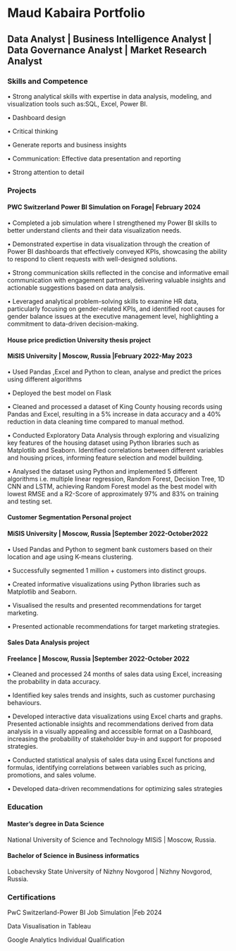 # Maud Kabaira Portfolio

## Data Analyst | Business Intelligence Analyst | Data Governance Analyst | Market Research Analyst

### Skills and Competence

• Strong analytical skills with expertise in data analysis, modeling, and visualization tools such 
  as:SQL, Excel, Power BI.
  
•	Dashboard design

•	Critical thinking

•	Generate reports and business insights

•	Communication: Effective data presentation and reporting

•	Strong attention to detail

### Projects


#### PWC Switzerland Power BI Simulation on Forage| February 2024

•	Completed a job simulation where I strengthened my Power BI skills to better understand clients and their data visualization needs.

•	Demonstrated expertise in data visualization through the creation of Power BI dashboards that effectively conveyed KPIs, showcasing the ability to respond to client requests with well-designed solutions.

•	Strong communication skills reflected in the concise and informative email communication with engagement partners, delivering valuable insights and actionable suggestions based on data analysis.

•	Leveraged analytical problem-solving skills to examine HR data, particularly focusing on gender-related KPIs, and identified root causes for gender balance issues at the executive management level, highlighting a commitment to data-driven decision-making.


#### House price prediction University thesis project
#### MiSIS University | Moscow, Russia |February 2022-May 2023

•	Used Pandas ,Excel and Python to clean, analyse and predict the prices using different algorithms

•	Deployed the best model on Flask

•	Cleaned and processed a dataset of King County housing records using Pandas and Excel, resulting in a 5% increase in data accuracy and a 40% reduction in data cleaning time compared to manual method.

•	Conducted Exploratory Data Analysis through exploring and visualizing key features of the housing dataset using Python libraries such as Matplotlib and Seaborn. Identified correlations between different variables and housing prices, informing feature selection and model building.

•	Analysed the dataset using Python and implemented 5 different algorithms i.e. multiple linear regression, Random Forest, Decision Tree, 1D CNN and LSTM, achieving Random Forest model as the best model with lowest RMSE and a R2-Score of approximately 97% and 83% on training and testing set.


#### Customer Segmentation Personal project
#### MiSIS University | Moscow, Russia |September 2022-October2022

•	Used Pandas and Python to segment bank customers based on their location and age using K-means clustering.

•	Successfully segmented 1 million + customers into distinct groups.

•	Created informative visualizations using Python libraries such as Matplotlib and Seaborn.

•	Visualised the results and presented recommendations for target marketing.

•	Presented actionable recommendations for target marketing strategies.


#### Sales Data Analysis project
#### Freelance | Moscow, Russia |September 2022-October 2022

•	Cleaned and processed 24 months of sales data using Excel, increasing the probability in data accuracy.

•	Identified key sales trends and insights, such as customer purchasing behaviours.

•	Developed interactive data visualizations using Excel charts and graphs. Presented actionable insights and recommendations derived from data analysis in a visually appealing and accessible format on a Dashboard, increasing the probability of stakeholder buy-in and support for proposed strategies.

•	Conducted statistical analysis of sales data using Excel functions and formulas, identifying correlations between variables such as pricing, promotions, and sales volume.

•	Developed data-driven recommendations for optimizing sales strategies


### Education
#### Master’s degree in Data Science 
National University of Science and Technology MISiS | Moscow, Russia.

#### Bachelor of Science in Business informatics 
Lobachevsky State University of Nizhny Novgorod | Nizhny Novgorod, Russia.

### Certifications
PwC Switzerland-Power BI Job Simulation |Feb 2024


Data Visualisation in Tableau


Google Analytics Individual Qualification

